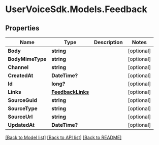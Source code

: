 # UserVoiceSdk.Models.Feedback
## Properties

Name | Type | Description | Notes
------------ | ------------- | ------------- | -------------
**Body** | **string** |  | [optional] 
**BodyMimeType** | **string** |  | [optional] 
**Channel** | **string** |  | [optional] 
**CreatedAt** | **DateTime?** |  | [optional] 
**Id** | **long?** |  | [optional] 
**Links** | [**FeedbackLinks**](FeedbackLinks.md) |  | [optional] 
**SourceGuid** | **string** |  | [optional] 
**SourceType** | **string** |  | [optional] 
**SourceUrl** | **string** |  | [optional] 
**UpdatedAt** | **DateTime?** |  | [optional] 

[[Back to Model list]](../README.md#documentation-for-models) [[Back to API list]](../README.md#documentation-for-api-endpoints) [[Back to README]](../README.md)

